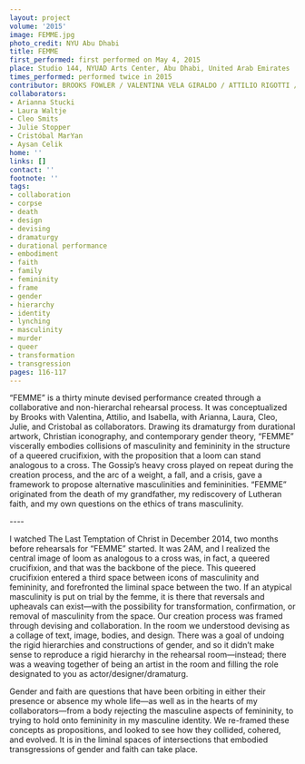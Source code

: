 ```yaml
---
layout: project
volume: '2015'
image: FEMME.jpg
photo_credit: NYU Abu Dhabi
title: FEMME
first_performed: first performed on May 4, 2015
place: Studio 144, NYUAD Arts Center, Abu Dhabi, United Arab Emirates
times_performed: performed twice in 2015
contributor: BROOKS FOWLER / VALENTINA VELA GIRALDO / ATTILIO RIGOTTI / ISABELLA PERALTA
collaborators:
- Arianna Stucki
- Laura Waltje
- Cleo Smits
- Julie Stopper
- Cristóbal MarYan
- Aysan Celik
home: ''
links: []
contact: ''
footnote: ''
tags:
- collaboration
- corpse
- death
- design
- devising
- dramaturgy
- durational performance
- embodiment
- faith
- family
- femininity
- frame
- gender
- hierarchy
- identity
- lynching
- masculinity
- murder
- queer
- transformation
- transgression
pages: 116-117
---
```


“FEMME” is a thirty minute devised performance created through a collaborative and non-hierarchal rehearsal process. It was conceptualized by Brooks with Valentina, Attilio, and Isabella, with Arianna, Laura, Cleo, Julie, and Cristobal as collaborators. Drawing its dramaturgy from durational artwork, Christian iconography, and contemporary gender theory, “FEMME” viscerally embodies collisions of masculinity and femininity in the structure of a queered crucifixion, with the proposition that a loom can stand analogous to a cross. The Gossip’s heavy cross played on repeat during the creation process, and the arc of a weight, a fall, and a crisis, gave a framework to propose alternative masculinities and femininities. “FEMME” originated from the death of my grandfather, my rediscovery of Lutheran faith, and my own questions on the ethics of trans masculinity.

\-\-\-\-

I watched The Last Temptation of Christ in December 2014, two months before rehearsals for “FEMME” started. It was 2AM, and I realized the central image of loom as analogous to a cross was, in fact, a queered crucifixion, and that was the backbone of the piece. This queered crucifixion entered a third space between icons of masculinity and femininity, and forefronted the liminal space between the two. If an atypical masculinity is put on trial by the femme, it is there that reversals and upheavals can exist—with the possibility for transformation, confirmation, or removal of masculinity from the space. Our creation process was framed through devising and collaboration. In the room we understood devising as a collage of text, image, bodies, and design. There was a goal of undoing the rigid hierarchies and constructions of gender, and so it didn’t make sense to reproduce a rigid hierarchy in the rehearsal room—instead; there was a weaving together of being an artist in the room and filling the role designated to you as actor/designer/dramaturg.

Gender and faith are questions that have been orbiting in either their presence or absence my whole life—as well as in the hearts of my collaborators—from a body rejecting the masculine aspects of femininity, to trying to hold onto femininity in my masculine identity. We re-framed these concepts as propositions, and looked to see how they collided, cohered, and evolved. It is in the liminal spaces of intersections that embodied transgressions of gender and faith can take place.
